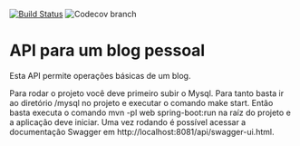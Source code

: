 [![Build Status](https://travis-ci.org/jovanibrasil/blog-api.svg?branch=develop)](https://travis-ci.org/jovanibrasil/blog-api)
![Codecov branch](https://img.shields.io/codecov/c/github/jovanibrasil/blog-api/develop)

# API para um blog pessoal

Esta API permite operações básicas de um blog. 

Para rodar o projeto você deve primeiro subir o Mysql. Para tanto basta ir ao diretório /mysql no projeto e executar o comando make start. Então basta executa o comando mvn -pl web spring-boot:run na raíz do projeto e a aplicação deve iniciar. Uma vez rodando é possível acessar a documentação Swagger em http://localhost:8081/api/swagger-ui.html.
